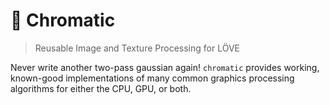 # 🎨 Chromatic

> Reusable Image and Texture Processing for LÖVE

Never write another two-pass gaussian again! `chromatic` provides working, known-good implementations of many common graphics processing algorithms for either the CPU, GPU, or both.
